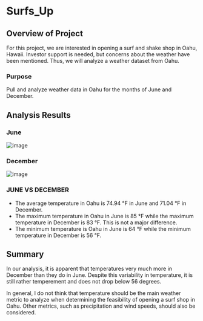 # Surfs_Up

## Overview of Project
For this project, we are interested in opening a surf and shake shop in Oahu, Hawaii. Investor support is needed, but concerns about the weather have been mentioned. Thus, we will analyze a weather dataset from Oahu.

### Purpose
Pull and analyze weather data in Oahu for the months of June and December.

## Analysis Results  

### June
![image](https://user-images.githubusercontent.com/105028515/197659569-e80aed75-3ac2-4d31-8c74-07321fc14e32.png)


### December
![image](https://user-images.githubusercontent.com/105028515/197659592-69a75368-d78e-40ff-898d-87262eaa893c.png)


### JUNE VS DECEMBER
* The average temperature in Oahu is 74.94 °F in June and 71.04 °F in December.
* The maximum temperature in Oahu in June is 85 °F while the maximum temperature in December is 83 °F. This is not a major difference.
* The minimum temperature is Oahu in June is 64 °F while the minimum temperature in December is 56 °F. 


## Summary
In our analysis, it is apparent that temperatures very much more in December than they do in June. Despite this variability in temperature, it is still rather temperement and does not drop below 56 degrees.

In general, I do not think that temperature should be the main weather metric to analyze when determining the feasibility of opening a surf shop in Oahu. Other metrics, such as precipitation and wind speeds, should also be considered.
